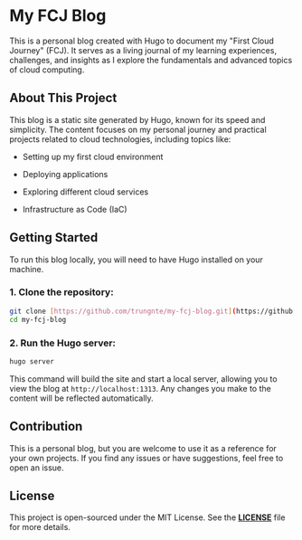 # My FCJ Blog

This is a personal blog created with Hugo to document my "First Cloud Journey" (FCJ). It serves as a living journal of my learning experiences, challenges, and insights as I explore the fundamentals and advanced topics of cloud computing.

## About This Project

This blog is a static site generated by Hugo, known for its speed and simplicity. The content focuses on my personal journey and practical projects related to cloud technologies, including topics like:

- Setting up my first cloud environment

- Deploying applications

- Exploring different cloud services

- Infrastructure as Code (IaC)

## Getting Started

To run this blog locally, you will need to have Hugo installed on your machine.

### 1. Clone the repository:

```sh
git clone [https://github.com/trungnte/my-fcj-blog.git](https://github.com/trungnte/my-fcj-blog.git)
cd my-fcj-blog
```

### 2. Run the Hugo server:

```sh
hugo server
```

This command will build the site and start a local server, allowing you to view the blog at `http://localhost:1313`. Any changes you make to the content will be reflected automatically.

## Contribution

This is a personal blog, but you are welcome to use it as a reference for your own projects. If you find any issues or have suggestions, feel free to open an issue.

## License

This project is open-sourced under the MIT License. See the [**LICENSE**](https://github.com/trungnte/my-fcj-blog/blob/master/LICENCE.md) file for more details.